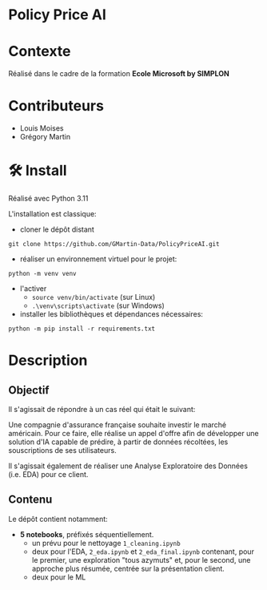 # Policy Price AI

# Contexte
Réalisé dans le cadre de la formation **Ecole Microsoft by SIMPLON**

# Contributeurs
- Louis Moises
- Grégory Martin

# 🛠️ Install
Réalisé avec Python 3.11

L'installation est classique:
- cloner le dépôt distant

`git clone https://github.com/GMartin-Data/PolicyPriceAI.git`
- réaliser un environnement virtuel pour le projet:

`python -m venv venv`
- l'activer
    - `source venv/bin/activate` (sur Linux)
    - `.\venv\scripts\activate` (sur Windows)
- installer les bibliothèques et dépendances nécessaires:

`python -m pip install -r requirements.txt`

# Description
## Objectif
Il s'agissait de répondre à un cas réel qui était le suivant:

Une compagnie d'assurance française souhaite investir le marché américain. Pour ce faire, elle réalise un appel d'offre afin de développer une solution d'IA capable de prédire, à partir de données récoltées, les souscriptions de ses utilisateurs.

Il s'agissait également de réaliser une Analyse Exploratoire des Données (i.e. EDA) pour ce client.

## Contenu
Le dépôt contient notamment:
- **5 notebooks**, préfixés séquentiellement.
    - un prévu pour le nettoyage `1_cleaning.ipynb`
    - deux pour l'EDA, `2_eda.ipynb` et `2_eda_final.ipynb` contenant, pour le premier, une exploration "tous azymuts" et, pour le second, une approche plus résumée, centrée sur la présentation client.
    - deux pour le ML



